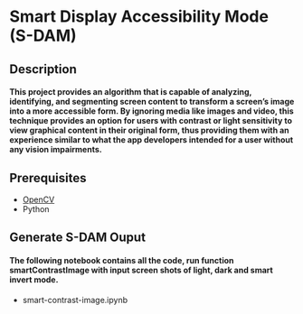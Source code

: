 Smart Display Accessibility Mode (S-DAM)
=====================

Description 
-------------
#### This project provides an algorithm that is capable of analyzing, identifying, and segmenting screen content to transform a screen’s image into a more accessible form. By ignoring media like images and video, this technique provides an option for users with contrast or light sensitivity to view graphical content in their original form, thus providing them with an experience similar to what the app developers intended for a user without any vision impairments. 

Prerequisites
--------------
- [OpenCV](https://github.com/opencv/opencv/releases)
- Python 


Generate S-DAM Ouput
--------------
#### The following notebook contains all the code, run function smartContrastImage with input screen shots of light, dark and smart invert mode. 
- smart-contrast-image.ipynb 





